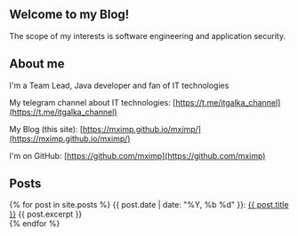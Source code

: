 ## Welcome to my Blog!

The scope of my interests is software engineering and application security.   

## About me

I'm a Team Lead, Java developer and fan of IT technologies

My telegram channel about IT technologies: [https://t.me/itgalka_channel](https://t.me/itgalka_channel)

My Blog (this site): [https://mximp.github.io/mximp/](https://mximp.github.io/mximp/)

I'm on GitHub: [https://github.com/mximp](https://github.com/mximp)

## Posts

{% for post in site.posts %}
  {{ post.date | date: "%Y, %b %d" }}: <a href="{{ post.url | prepend: site.baseurl }}">{{ post.title }}</a>
  {{ post.excerpt }}
  <br/>
{% endfor %}
